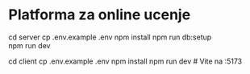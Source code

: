 # Platforma za online ucenje 

cd server
cp .env.example .env
npm install
npm run db:setup   
npm run dev        

cd client
cp .env.example .env
npm install
npm run dev        # Vite na :5173

